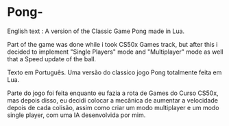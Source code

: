 # Pong-

English text :
A version of the Classic Game Pong made in Lua.

Part of the game was done while i took CS50x Games track, but after this i decided to implement "Single Players" mode and "Multiplayer" mode as well that a Speed update of the ball.

Texto em Português.
Uma versão do classico jogo Pong totalmente feita em Lua.

Parte do jogo foi feita enquanto eu fazia a rota de Games do Curso CS50x, mas depois disso, eu decidi colocar a mecânica de aumentar a velocidade depois de cada colisão, assim como criar um modo multiplayer e um modo single player, com uma IA desenvolvida por mim.
